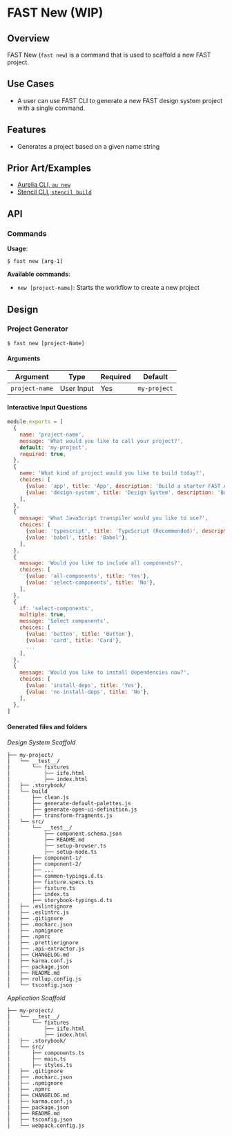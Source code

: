 # FAST New (WIP)

## Overview
FAST New (`fast new`) is a command that is used to scaffold a new FAST project.

## Use Cases
- A user can use FAST CLI to generate a new FAST design system project with a single command.

## Features
- Generates a project based on a given name string

## Prior Art/Examples
- [Aurelia CLI, `au new`](https://aurelia.io/docs/cli/basics/)
- [Stencil CLI, `stencil build`](https://stenciljs.com/docs/cli)

## API

### Commands

**Usage**:
```
$ fast new [arg-1]
 ```
 
**Available commands**:
- `new [project-name]`: Starts the workflow to create a new project

## Design

### Project Generator
```
$ fast new [project-Name]
```

#### Arguments
| Argument         | Type              | Required | Default        |
|------------------|-------------------|----------|----------------|
|`project-name`    | User Input        | Yes      | `my-project`   |

#### Interactive Input Questions
```js
module.exports = [
  {
    name: 'project-name',
    message: 'What would you like to call your project?',
    default: 'my-project',
    required: true,
  },
  {
    name: 'What kind of project would you like to build today?',
    choices: [
      {value: 'app', title: 'App', description: 'Build a starter FAST Application'},
      {value: 'design-system', title: 'Design System', description: 'Build a new design system'},
    ],
  },
  {
    message: 'What JavaScript transpiler would you like to use?',
    choices: [
      {value: 'typescript', title: 'TypeScript (Recommended)', description: 'This is the most robust '},
      {value: 'babel', title: 'Babel'},
    ],
  },
  {
    message: 'Would you like to include all components?',
    choices: [
      {value: 'all-components', title: 'Yes'},
      {value: 'select-components', title: 'No'},
    ],
  },
  {
    if: 'select-components',
    multiple: true,
    message: 'Select components',
    choices: [
      {value: 'button', title: 'Button'},
      {value: 'card', title: 'Card'},
      ...
    ],
  },
  {
    message: 'Would you like to install dependencies now?',
    choices: [
      {value: 'install-deps', title: 'Yes'},
      {value: 'no-install-deps', title: 'No'},
    ],
  },
]
```
<!-- ```
$ What would you like to name your project [Input]?: (my-project)
$ What kind of project?
    - App
      Build a starter application
    - Design System
      Build a starter design system
$ Would you
$ Select components [Multi-select]: (All)
    - All
    - [*Component list*]
``` -->

#### Generated files and folders

*Design System Scaffold*
```
├── my-project/
|   └── __test__/
|       └── fixtures
|           ├── iife.html
|           ├── index.html
|   ├── .storybook/
|   └── build
|       ├── clean.js
|       ├── generate-default-palettes.js
|       ├── generate-open-ui-definition.js
|       ├── transform-fragments.js
|   └── src/
|       └── __test__/
|           ├── component.schema.json
|           ├── README.md
|           ├── setup-browser.ts
|           ├── setup-node.ts
|       ├── component-1/
|       ├── component-2/
|       ├── ...
|       ├── common-typings.d.ts
|       ├── fixture.specs.ts
|       ├── fixture.ts
|       ├── index.ts
|       ├── storybook-typings.d.ts
|   ├── .eslintignore
|   ├── .eslintrc.js
|   ├── .gitignore
|   ├── .mocharc.json
|   ├── .npmignore
|   ├── .npmrc
|   ├── .prettierignore
|   ├── .api-extractor.js
|   ├── CHANGELOG.md
|   ├── karma.conf.js
|   ├── package.json
|   ├── README.md
|   ├── rollup.config.js
|   └── tsconfig.json
```

*Application Scaffold*
```
├── my-project/
|   └── __test__/
|       └── fixtures
|           ├── iife.html
|           ├── index.html
|   ├── .storybook/
|   └── src/
|       ├── components.ts
|       ├── main.ts
|       ├── styles.ts   
|   ├── .gitignore
|   ├── .mocharc.json
|   ├── .npmignore
|   ├── .npmrc
|   ├── CHANGELOG.md
|   ├── karma.conf.js
|   ├── package.json
|   ├── README.md
|   ├── tsconfig.json
|   └── webpack.config.js
```